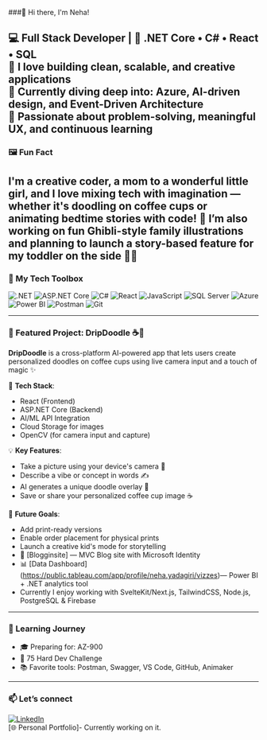 ###👋 Hi there, I'm Neha!

💻 Full Stack Developer | 💙 .NET Core • C# • React • SQL  
🚀 I love building clean, scalable, and creative applications  
🌱 Currently diving deep into: Azure, AI-driven design, and Event-Driven Architecture  
🧠 Passionate about problem-solving, meaningful UX, and continuous learning
---

### 🖼️ Fun Fact
I'm a creative coder, a mom to a wonderful little girl, and I love mixing tech with imagination — whether it's doodling on coffee cups or animating bedtime stories with code! 💫 I’m also working on fun Ghibli-style family illustrations and planning to launch a story-based feature for my toddler on the side 🎨✨
---

### 🔧 My Tech Toolbox
![.NET](https://img.shields.io/badge/-.NET-512BD4?logo=dotnet&logoColor=white&style=flat)
![ASP.NET Core](https://img.shields.io/badge/-ASP.NET_Core-512BD4?logo=dotnet&logoColor=white&style=flat)
![C#](https://img.shields.io/badge/-CSharp-239120?logo=c-sharp&logoColor=white&style=flat)
![React](https://img.shields.io/badge/-React-61DAFB?logo=react&logoColor=black&style=flat)
![JavaScript](https://img.shields.io/badge/-JavaScript-F7DF1E?logo=javascript&logoColor=black&style=flat)
![SQL Server](https://img.shields.io/badge/-SQL_Server-CC2927?logo=microsoft-sql-server&logoColor=white&style=flat)
![Azure](https://img.shields.io/badge/-Azure-0078D4?logo=azure-devops&logoColor=white&style=flat)
![Power BI](https://img.shields.io/badge/-PowerBI-F2C811?logo=power-bi&logoColor=black&style=flat)
![Postman](https://img.shields.io/badge/-Postman-FF6C37?logo=postman&logoColor=white&style=flat)
![Git](https://img.shields.io/badge/-Git-F05032?logo=git&logoColor=white&style=flat)

---

### 🌟 Featured Project: DripDoodle ☕🎨

**DripDoodle** is a cross-platform AI-powered app that lets users create personalized doodles on coffee cups using live camera input and a touch of magic ✨

📱 **Tech Stack**:  
- React (Frontend)  
- ASP.NET Core (Backend)  
- AI/ML API Integration  
- Cloud Storage for images  
- OpenCV (for camera input and capture)

💡 **Key Features**:
- Take a picture using your device's camera 📸
- Describe a vibe or concept in words ✍️
- AI generates a unique doodle overlay 🎨
- Save or share your personalized coffee cup image ☕

🎯 **Future Goals**:
- Add print-ready versions  
- Enable order placement for physical prints  
- Launch a creative kid's mode for storytelling
- 📝 [Blogginsite] — MVC Blog site with Microsoft Identity  
- 📊 [Data Dashboard] (https://public.tableau.com/app/profile/neha.yadagiri/vizzes)— Power BI + .NET analytics tool
- Currently I enjoy working with SvelteKit/Next.js, TailwindCSS, Node.js, PostgreSQL & Firebase

---

### 🌱 Learning Journey
- 🎓 Preparing for: AZ-900
- 🔄 75 Hard Dev Challenge
- 📚 Favorite tools: Postman, Swagger, VS Code, GitHub, Animaker

---

### 📫 Let’s connect
[![LinkedIn](https://img.shields.io/badge/-LinkedIn-blue?logo=linkedin&style=flat)]((https://www.linkedin.com/in/nehary/))  
[🌐 Personal Portfolio]- Currently working on it.





